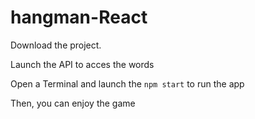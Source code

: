 # hangman-React

Download the project.

Launch the API to acces the words

Open a Terminal and launch the ```npm start``` to run the app

Then, you can enjoy the game 
